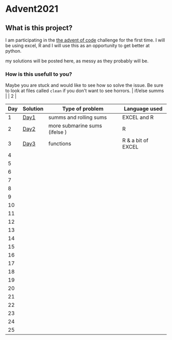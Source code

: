 # Advent2021

## What is this project? 

I am participating in the  [the advent of code](https://adventofcode.com/) challenge for the first time. 
I will be using excel, R and I will use this as an opportunity to get better at python. 

my solutions will be posted here, as messy as they probably will be. 

### How is this usefull to you? 
 
Maybe you are stuck and would like to see how so solve the issue. Be sure to look at files called `clean` if you don't want to see horrors. 
    |    if/else summs             |
| 2   |     

| Day | Solution | Type of problem | Language used  |
|-----|----------|-----------------|----------------|
| 1   |[Day1](https://github.com/WhiteChair/Advent2021/tree/Day1/Day1 )          |       summs and rolling sums          |  EXCEL and R              |
| 2   |   [Day2](https://github.com/WhiteChair/Advent2021/blob/Day1/day2%20advent%20of%20code%202021.Rmd)       |      more submarine sums (ifelse )          |       R         |
| 3   | [Day3](https://github.com/WhiteChair/Advent2021/blob/Day1/Day3/Day3.rmd)         | functions                | R & a bit of EXCEL               |
| 4   |          |                 |                |
| 5   |          |                 |                |
| 6   |          |                 |                |
| 7   |          |                 |                |
| 8   |          |                 |                |
| 9   |          |                 |                |
| 10  |          |                 |                |
| 11  |          |                 |                |
| 12  |          |                 |                |
| 13  |          |                 |                |
| 14  |          |                 |                |
| 15  |          |                 |                |
| 16  |          |                 |                |
| 17  |          |                 |                |
| 18  |          |                 |                |
| 19  |          |                 |                |
| 20  |          |                 |                |
| 21  |          |                 |                |
| 22  |          |                 |                |
| 23  |          |                 |                |
| 24  |          |                 |                |
| 25  |          |                 |                |
